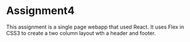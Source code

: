 # Assignment4

This assignment is a single page webapp that used React.  It uses Flex in CSS3 to create a two column layout wth a header and footer. 
